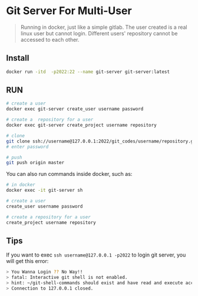 # Git Server For Multi-User

> Running in docker, just like a simple gitlab. The user created is a real linux user but cannot login. Different users' repository cannot be accessed to each other.

## Install

```bash
docker run -itd  -p2022:22 --name git-server git-server:latest
```

## RUN

```bash
# create a user
docker exec git-server create_user username password

# create a  repository for a user
docker exec git-server create_project username repository

# clone
git clone ssh://username@127.0.0.1:2022/git_codes/username/repository.git
# enter password

# push
git push origin master
```


You can also run commands inside docker, such as:

```bash
# in docker
docker exec -it git-server sh

# create a user
create_user username password

# create a repository for a user
create_project username repository
```

## Tips

If you want to exec `ssh username@127.0.0.1 -p2022` to login git server, you will get this error:

```bash
> You Wanna Login ?? No Way!!
> fatal: Interactive git shell is not enabled.
> hint: ~/git-shell-commands should exist and have read and execute access.
> Connection to 127.0.0.1 closed.
```

